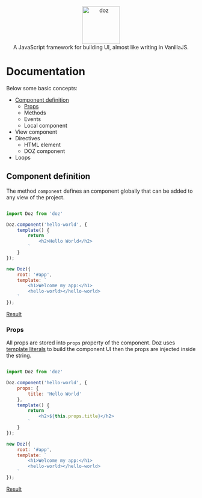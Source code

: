 <div align="center">
<br/><br/>
<img width="100" src="https://raw.githubusercontent.com/dozjs/doz/master/extra/doz.png" title="doz"/>
<br/>
A JavaScript framework for building UI, almost like writing in VanillaJS.
</div>

# Documentation
Below some basic concepts:

- [Component definition](#component-definition)
    - [Props](#props)
    - Methods
    - Events
    - Local component
- View component
- Directives
    - HTML element
    - DOZ component
- Loops

## Component definition
The method `component` defines an component globally that can be added to any view of the project.

```javascript

import Doz from 'doz'

Doz.component('hello-world', {
    template() {
        return `
            <h2>Hello World</h2>
        `
    }
});

new Doz({
    root: '#app',
    template: `
        <h1>Welcome my app:</h1>
        <hello-world></hello-world>
    `
});
```

[Result](https://jsfiddle.net/fabioricali/ut18kyy1/)

### Props
All props are stored into `props` property of the component.
Doz uses [template literals](https://developer.mozilla.org/en-US/docs/Web/JavaScript/Reference/Template_literals) to build the component UI then the props are injected inside the string.

```javascript

import Doz from 'doz'

Doz.component('hello-world', {
    props: {
        title: 'Hello World'
    },
    template() {
        return `
            <h2>${this.props.title}</h2>
        `
    }
});

new Doz({
    root: '#app',
    template: `
        <h1>Welcome my app:</h1>
        <hello-world></hello-world>
    `
});
```

[Result](https://jsfiddle.net/fabioricali/qz78thj2/)